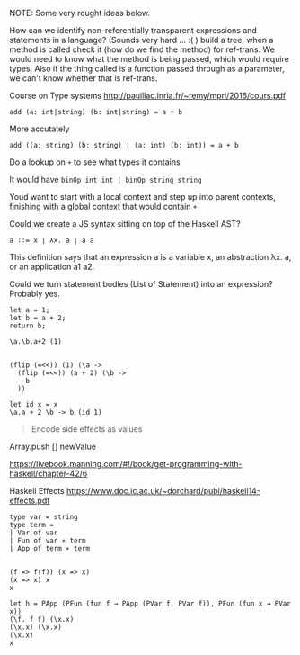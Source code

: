 
NOTE: Some very rought ideas below.

How can we identify non-referentially transparent expressions and statements in a language?
(Sounds very hard ... :( )
build a tree, when a method is called check it (how do we find the method) for ref-trans.
We would need to know what the method is being passed, which would require types.
Also if the thing called is a function passed through as a parameter, we can't know whether that is ref-trans.



Course on Type systems
http://pauillac.inria.fr/~remy/mpri/2016/cours.pdf


```
add (a: int|string) (b: int|string) = a + b
```

More accutately
```
add ((a: string) (b: string) | (a: int) (b: int)) = a + b
```

Do a lookup on `+` to see what types it contains

It would have `binOp int int | binOp string string` 

Youd want to start with a local context and step up into parent contexts, finishing with a global context that would contain `+`


Could we create a JS syntax sitting on top of the Haskell AST?

```
a ∶∶= x ∣ λx. a ∣ a a 
```

This definition says that an expression a is a variable x, an abstraction λx. a, or an application a1 a2.

Could we turn statement bodies (List of Statement) into an expression? Probably yes.

```
let a = 1;
let b = a + 2;
return b;
```

```
\a.\b.a+2 (1)


(flip (=<<)) (1) (\a ->
  (flip (=<<)) (a + 2) (\b ->
    b
  ))

let id x = x
\a.a + 2 \b -> b (id 1)
```

> Encode side effects as values

Array.push [] newValue 


https://livebook.manning.com/#!/book/get-programming-with-haskell/chapter-42/6


Haskell Effects
https://www.doc.ic.ac.uk/~dorchard/publ/haskell14-effects.pdf

  

```
type var = string
type term =
| Var of var
| Fun of var ∗ term
| App of term ∗ term


(f => f(f)) (x => x)
(x => x) x
x

let h = PApp (PFun (fun f → PApp (PVar f, PVar f)), PFun (fun x → PVar x))
(\f. f f) (\x.x)
(\x.x) (\x.x)
(\x.x)
x

```


